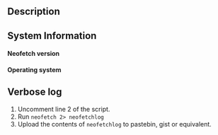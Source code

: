 Description
-----------

System Information
----------------

#### Neofetch version

#### Operating system

Verbose log
-----------

1. Uncomment line 2 of the script.
2. Run `neofetch 2> neofetchlog`
3. Upload the contents of `neofetchlog` to pastebin, gist or equivalent.


